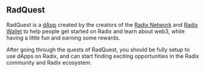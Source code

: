 ## RadQuest

RadQuest is a [dApp](?glossaryAnchor=dapp) created by the creators of the [Radix Network](?glossaryAnchor=radixnetwork) and [Radix Wallet](?glossaryAnchor=radixwallet) to help people get started on Radix and learn about web3, while having a little fun and earning some rewards.

After going through the quests of RadQuest, you should be fully setup to use dApps on Radix, and can start finding exciting opportunities in the Radix community and Radix ecosystem.
